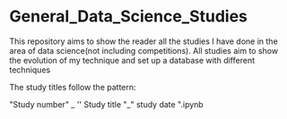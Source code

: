 # General_Data_Science_Studies

This repository aims to show the reader all the studies I have done in the area of ​data science(not including competitions). All studies aim to show the evolution of my technique and set up a database with different techniques

The study titles follow the pattern:

"Study number" _ '' Study title "_" study date ".ipynb
